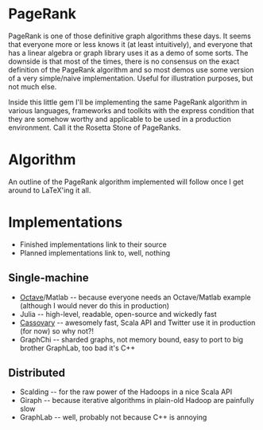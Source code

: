 # PageRank

PageRank is one of those definitive graph algorithms these days. It seems that everyone more or less knows it (at least intuitively), and everyone that has a linear algebra or graph library uses it as a demo of some sorts. The downside is that most of the times, there is no consensus on the exact definition of the PageRank algorithm and so most demos use some version of a very simple/naive implementation. Useful for illustration purposes, but not much else.

Inside this little gem I'll be implementing the same PageRank algorithm in various languages, frameworks and toolkits with the express condition that they are somehow worthy and applicable to be used in a production environment. Call it the Rosetta Stone of PageRanks.

# Algorithm

An outline of the PageRank algorithm implemented will follow once I get around to LaTeX'ing it all.

# Implementations

 * Finished implementations link to their source
 * Planned implementations link to, well, nothing

## Single-machine

 * [Octave](https://github.com/joshdevins/pagerank/tree/master/octave)/Matlab -- because everyone needs an Octave/Matlab example (although I would never do this in production)
 * Julia -- high-level, readable, open-source and wickedly fast
 * [Cassovary](https://github.com/joshdevins/pagerank/tree/master/cassovary) -- awesomely fast, Scala API and Twitter use it in production (for now) so why not?!
 * GraphChi -- sharded graphs, not memory bound, easy to port to big brother GraphLab, too bad it's C++

## Distributed

 * Scalding -- for the raw power of the Hadoops in a nice Scala API
 * Giraph -- because iterative algorithms in plain-old Hadoop are painfully slow
 * GraphLab -- well, probably not because C++ is annoying
